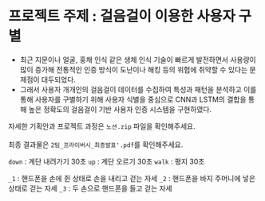 # 프로젝트 주제 : 걸음걸이 이용한 사용자 구별 

- 최근 지문이나 얼굴, 홍채 인식 같은 생체 인식 기술이 빠르게 발전하면서 사용량이 많이 증가해 전통적인 인증 방식이 도난이나 해킹 등의 위험에 취약할 수 있다는 문제점이 대두되었다.
- 그래서 사용자 개개인의 걸음걸이 데이터를 수집하여 특성과 패턴을 분석하고 이를 통해 사용자를 구별하기 위해 사용자 식별을 중심으로 CNN과 LSTM의 결합을 통해 높은 정확도의 걸음걸이 기반 사용자 인증 시스템을 구현하였다.


자세한 기획안과 프로젝트 과정은 `노션.zip` 파일을 확인해주세요.
<br>
<br>
최종 결과물은 `2팀_프라이버시_최종발표'.pdf`를 확인해주세요.

`down` : 계단 내려가기 30초
`up` : 계단 오르기 30초
`walk` : 평지 30초

`_1` : 핸드폰을 손에 쥔 상태로 손을 내리고 걷는 자세
`_2` : 핸드폰을 바지 주머니에 넣은 상태로 걷는 자세
`_3` : 두 손으로 핸드폰을 들고 걷는 자세
